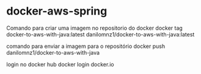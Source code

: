 # docker-aws-spring

Comando para criar uma imagem no repositorio do docker
docker tag docker-to-aws-with-java:latest danilomnz1/docker-to-aws-with-java:latest

comando para enviar a imagem para o repositório
docker push danilomnz1/docker-to-aws-with-java

login no docker hub
docker login docker.io
